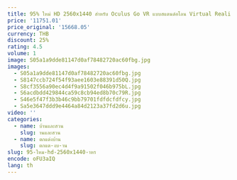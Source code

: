 ```yaml
---
title: 95% ใหม่ HD 2560x1440 สําหรับ Oculus Go VR แบบสแตนด์อโลน Virtual Reality ชุดหูฟัง 32GB WiFi 72Hz จอแสดงผล 4K Ultra
price: '11751.01'
price_original: '15668.05'
currency: THB
discount: 25%
rating: 4.5
volume: 1
image: S05a1a9dde81147d0af78482720ac60fbg.jpg
images:
  - S05a1a9dde81147d0af78482720ac60fbg.jpg
  - S8147ccb724f54f93aee1603e88391d50Q.jpg
  - S8cf3556a90ec4d4f9a91502f046b975bL.jpg
  - S6acdbdd429844ca59c8cb94ed8b70c79R.jpg
  - S46e5f47f3b3b46c9bb79701fdfdcfdfcy.jpg
  - Sa5e3647ddd9e4464a84d2123a37fd2d6u.jpg
video: ''
categories:
  - name: บ้านและสวน
    slug: านและสวน
  - name: ตกแต่งบ้าน
    slug: ตกแต-งบ-าน
slug: 95-ใหม-hd-2560x1440-าหร
encode: oFU3aIQ
lang: th
---
```

  
